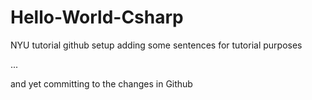 # Hello-World-Csharp
 NYU tutorial github setup
adding some sentences for tutorial purposes

...

and yet committing to the changes in Github
